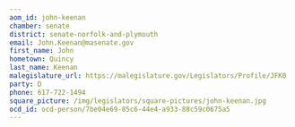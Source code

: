 ```yaml
---
aom_id: john-keenan
chamber: senate
district: senate-norfolk-and-plymouth
email: John.Keenan@masenate.gov
first_name: John
hometown: Quincy
last_name: Keenan
malegislature_url: https://malegislature.gov/Legislators/Profile/JFK0
party: D
phone: 617-722-1494
square_picture: /img/legislators/square-pictures/john-keenan.jpg
ocd_id: ocd-person/7be04e69-85c6-44e4-a933-88c59c0675a5
---
```

